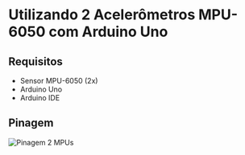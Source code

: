 # Utilizando 2 Acelerômetros MPU-6050 com Arduino Uno
 ## Requisitos
   * Sensor MPU-6050 (2x)
   * Arduino Uno
   * Arduino IDE
 ## Pinagem
 ![Pinagem 2 MPUs](https://user-images.githubusercontent.com/65618285/107124149-cda24b00-6880-11eb-88bf-212198a53c88.png)

